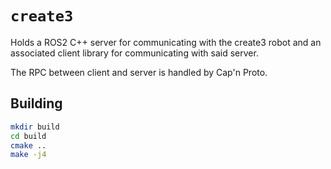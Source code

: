 # `create3`

Holds a ROS2 C++ server for communicating with the create3 robot and an associated client library for communicating with said server.

The RPC between client and server is handled by Cap'n Proto.

## Building

```bash
mkdir build
cd build
cmake ..
make -j4
```